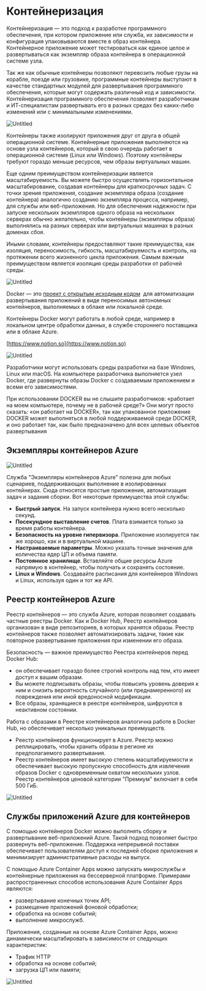 # Контейнеризация

Контейнеризация — это подход к разработке программного обеспечения, при котором приложение или служба, их зависимости и конфигурация упаковываются вместе в образ контейнера. Контейнерное приложение может тестироваться как единое целое и развертываться как экземпляр образа контейнера в операционной системе узла.

Так же как обычные контейнеры позволяют перевозить любые грузы на корабле, поезде или грузовике, программные контейнеры выступают в качестве стандартных модулей для развертывания программного обеспечения, которые могут содержать различный код и зависимости. Контейнеризация программного обеспечения позволяет разработчикам и ИТ-специалистам развертывать его в разных средах без каких-либо изменений или с минимальными изменениями.

![Untitled](%D0%9A%D0%BE%D0%BD%D1%82%D0%B5%D0%B8%CC%86%D0%BD%D0%B5%D1%80%D0%B8%D0%B7%D0%B0%D1%86%D0%B8%D1%8F%209647dd9c7e1f4688bb893e19583d2fd2/Untitled.png)

Контейнеры также изолируют приложения друг от друга в общей операционной системе. Контейнерные приложения выполняются на основе узла контейнеров, который в свою очередь работает в операционной системе (Linux или Windows). Поэтому контейнеры требуют гораздо меньше ресурсов, чем образы виртуальных машин.

Еще одним преимуществом контейнеризации является масштабируемость. Вы можете быстро осуществлять горизонтальное масштабирование, создавая контейнеры для краткосрочных задач. С точки зрения приложения, создание экземпляра образа (создание контейнера) аналогично созданию экземпляра процесса, например, для службы или веб-приложения. Но для обеспечения надежности при запуске нескольких экземпляров одного образа на нескольких серверах обычно желательно, чтобы контейнеры (экземпляры образа) выполнялись на разных серверах или виртуальных машинах в разных доменах сбоя.

Иными словами, контейнеры предоставляют такие преимущества, как изоляция, переносимость, гибкость, масштабируемость и контроль, на протяжении всего жизненного цикла приложения. Самым важным преимуществом является изоляция среды разработки от рабочей среды.

![Untitled](%D0%9A%D0%BE%D0%BD%D1%82%D0%B5%D0%B8%CC%86%D0%BD%D0%B5%D1%80%D0%B8%D0%B7%D0%B0%D1%86%D0%B8%D1%8F%209647dd9c7e1f4688bb893e19583d2fd2/Untitled%201.png)

Docker — это [проект с открытым исходным кодом](https://github.com/docker/docker)
 для автоматизации развертывания приложений в виде переносимых автономных контейнеров, выполняемых в облаке или локальной среде.

Контейнеры Docker могут работать в любой среде, например в локальном центре обработки данных, в службе стороннего поставщика или в облаке Azure.

[https://www.notion.so](https://www.notion.so)

![Untitled](%D0%9A%D0%BE%D0%BD%D1%82%D0%B5%D0%B8%CC%86%D0%BD%D0%B5%D1%80%D0%B8%D0%B7%D0%B0%D1%86%D0%B8%D1%8F%209647dd9c7e1f4688bb893e19583d2fd2/Untitled%202.png)

Разработчики могут использовать среды разработки на базе Windows, Linux или macOS. На компьютере разработчика выполняется узел Docker, где развернуты образы Docker с создаваемым приложением и всеми его зависимостями. 

При использовании DOCKER вы не слышите разработчиков: «работает на моем компьютере, почему не в рабочей среде?» Они могут просто сказать: «он работает на DOCKER», так как упакованное приложение DOCKER может выполняться в любой поддерживаемой среде DOCKER, и оно работает так, как было предназначено для всех целевых объектов развертывания

## ****Экземпляры контейнеров Azure****

![Untitled](%D0%9A%D0%BE%D0%BD%D1%82%D0%B5%D0%B8%CC%86%D0%BD%D0%B5%D1%80%D0%B8%D0%B7%D0%B0%D1%86%D0%B8%D1%8F%209647dd9c7e1f4688bb893e19583d2fd2/Untitled%203.png)

Служба "Экземпляры контейнеров Azure" полезна для любых сценариев, поддерживающих выполнение в изолированных контейнерах. Сюда относятся простые приложения, автоматизация задач и задания сборки. Вот некоторые преимущества этой службы:

- **Быстрый запуск**. На запуск контейнера нужно всего несколько секунд.
- **Посекундное выставление счетов**. Плата взимается только за время работы контейнера.
- **Безопасность на уровне гипервизора**. Приложение изолируется так же хорошо, как и в виртуальной машине.
- **Настраиваемые параметры**. Можно указать точные значения для количества ядер ЦП и объема памяти.
- **Постоянное хранилище**. Вставляйте общие ресурсы Azure напрямую в контейнер, чтобы получать и сохранять состояние.
- **Linux и Windows**. Создавайте расписания для контейнеров Windows и Linux, используя один и тот же API.

## ****Реестр контейнеров Azure****

Реестр контейнеров — это служба Azure, которая позволяет создавать частные реестры Docker. Как и Docker Hub, Реестр контейнеров организован в виде репозиториев, в которых хранятся образы. Реестр контейнеров также позволяет автоматизировать задачи, такие как повторное развертывание приложения при изменении его образа.

Безопасность — важное преимущество Реестра контейнеров перед Docker Hub:

- он обеспечивает гораздо более строгий контроль над тем, кто имеет доступ к вашим образам.
- Вы можете подписывать образы, чтобы повысить уровень доверия к ним и снизить вероятность случайного (или преднамеренного) их повреждения или иной вредоносной модификации.
- Все образы, хранящиеся в реестре контейнеров, шифруются в неактивном состоянии.

Работа с образами в Реестре контейнеров аналогична работе в Docker Hub, но обеспечивает несколько уникальных преимуществ.

- Реестр контейнеров функционирует в Azure. Реестр можно реплицировать, чтобы хранить образы в регионе их предполагаемого развертывания.
- Реестр контейнеров имеет высокую степень масштабируемости и обеспечивает высокую пропускную способность для извлечения образов Docker с одновременным охватом нескольких узлов. Реестр контейнеров ценовой категории "Премиум" включает в себя 500 ГиБ.

![Untitled](%D0%9A%D0%BE%D0%BD%D1%82%D0%B5%D0%B8%CC%86%D0%BD%D0%B5%D1%80%D0%B8%D0%B7%D0%B0%D1%86%D0%B8%D1%8F%209647dd9c7e1f4688bb893e19583d2fd2/Untitled%204.png)

## ****Службы приложений Azure для контейнеров****

С помощью контейнеров Docker можно выполнять сборку и развертывание веб-приложений Azure. Такой подход позволяет быстро развернуть веб-приложение. Поддержка непрерывной поставки обеспечивает пользователям доступ к последней сборке приложения и минимизирует административные расходы на выпуск.

С помощью Azure Container Apps можно запускать микрослужбы и контейнерные приложения на бессерверной платформе. Примерами распространенных способов использования Azure Container Apps являются:

- развертывание конечных точек API;
- размещение приложений фоновой обработки;
- обработка на основе событий;
- выполнение микрослужб.

Приложения, созданные на основе Azure Container Apps, можно динамически масштабировать в зависимости от следующих характеристик:

- Трафик HTTP
- обработка на основе событий;
- загрузка ЦП или памяти;

![Untitled](%D0%9A%D0%BE%D0%BD%D1%82%D0%B5%D0%B8%CC%86%D0%BD%D0%B5%D1%80%D0%B8%D0%B7%D0%B0%D1%86%D0%B8%D1%8F%209647dd9c7e1f4688bb893e19583d2fd2/Untitled%205.png)
